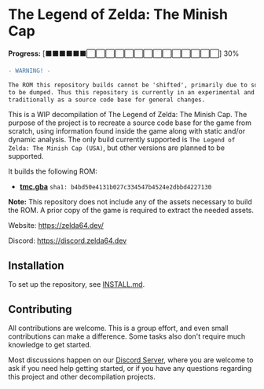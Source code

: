 # The Legend of Zelda: The Minish Cap

**Progress:**  [⬛⬛⬛⬛⬛⬛⬜⬜⬜⬜⬜⬜⬜⬜⬜⬜⬜⬜⬜⬜] 30%

```diff
- WARNING! -

The ROM this repository builds cannot be 'shifted', primarily due to some hardcoded pointers which have yet
to be dumped. Thus this repository is currently in an experimental and research phase and cannot yet be used
traditionally as a source code base for general changes.
```

This is a WIP decompilation of The Legend of Zelda: The Minish Cap.
The purpose of the project is to recreate a source code base for the game from scratch, using information found inside the game along with static and/or dynamic analysis.
The only build currently supported is `The Legend of Zelda: The Minish Cap (USA)`, but other versions are planned to be supported.

It builds the following ROM:


* [**tmc.gba**](https://datomatic.no-intro.org/index.php?page=show_record&s=23&n=1841) `sha1: b4bd50e4131b027c334547b4524e2dbbd4227130`

**Note:** This repository does not include any of the assets necessary to build the ROM.
A prior copy of the game is required to extract the needed assets.

Website: <https://zelda64.dev/>

Discord: <https://discord.zelda64.dev>

## Installation

To set up the repository, see [INSTALL.md](INSTALL.md).

## Contributing

All contributions are welcome. This is a group effort, and even small contributions can make a difference.
Some tasks also don't require much knowledge to get started.

Most discussions happen on our [Discord Server](https://discord.zelda64.dev), where you are welcome to ask if you need help getting started, or if you have any questions regarding this project and other decompilation projects.
